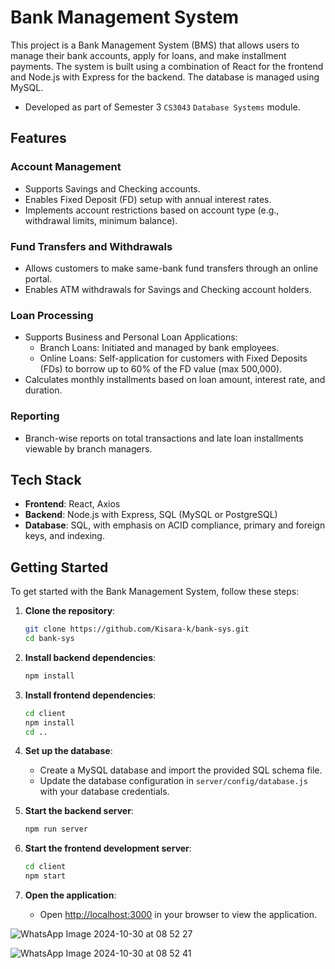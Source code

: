 # Bank Management System

This project is a Bank Management System (BMS) that allows users to manage their bank accounts, apply for loans, and make installment payments. The system is built using a combination of React for the frontend and Node.js with Express for the backend. The database is managed using MySQL.

- Developed as part of Semester 3 `CS3043` `Database Systems` module.

## Features

### Account Management

- Supports Savings and Checking accounts.
- Enables Fixed Deposit (FD) setup with annual interest rates.
- Implements account restrictions based on account type (e.g., withdrawal limits, minimum balance).

### Fund Transfers and Withdrawals

- Allows customers to make same-bank fund transfers through an online portal.
- Enables ATM withdrawals for Savings and Checking account holders.

### Loan Processing

- Supports Business and Personal Loan Applications:
  - Branch Loans: Initiated and managed by bank employees.
  - Online Loans: Self-application for customers with Fixed Deposits (FDs) to borrow up to 60% of the FD value (max 500,000).
- Calculates monthly installments based on loan amount, interest rate, and duration.

### Reporting

- Branch-wise reports on total transactions and late loan installments viewable by branch managers.

## Tech Stack

- **Frontend**: React, Axios
- **Backend**: Node.js with Express, SQL (MySQL or PostgreSQL)
- **Database**: SQL, with emphasis on ACID compliance, primary and foreign keys, and indexing.

## Getting Started

To get started with the Bank Management System, follow these steps:

1. **Clone the repository**:
    ```sh
    git clone https://github.com/Kisara-k/bank-sys.git
    cd bank-sys
    ```

2. **Install backend dependencies**:
    ```sh
    npm install
    ```

3. **Install frontend dependencies**:
    ```sh
    cd client
    npm install
    cd ..
    ```

4. **Set up the database**:
    - Create a MySQL database and import the provided SQL schema file.
    - Update the database configuration in `server/config/database.js` with your database credentials.

5. **Start the backend server**:
    ```sh
    npm run server
    ```

6. **Start the frontend development server**:
    ```sh
    cd client
    npm start
    ```

7. **Open the application**:
    - Open [http://localhost:3000](http://localhost:3000) in your browser to view the application.


      

![WhatsApp Image 2024-10-30 at 08 52 27](https://github.com/user-attachments/assets/8f32242e-de13-4a41-a5f4-ca4813e32a71)


![WhatsApp Image 2024-10-30 at 08 52 41](https://github.com/user-attachments/assets/e0a3b0fe-51cf-4775-a95b-14e031eb6fcd)
